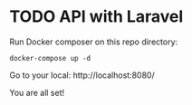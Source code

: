 # TODO API with Laravel

Run Docker composer on this repo directory:
```
docker-compose up -d
```

Go to your local:
http://localhost:8080/

You are all set!
